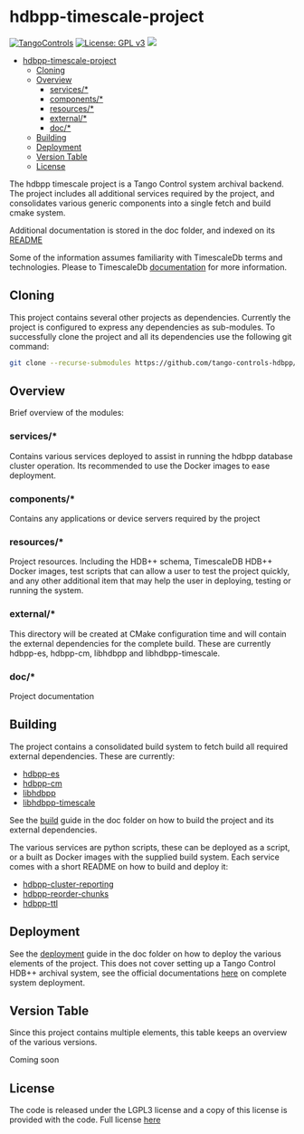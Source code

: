 # hdbpp-timescale-project

[![TangoControls](https://img.shields.io/badge/-Tango--Controls-7ABB45.svg?style=flat&logo=%20data%3Aimage%2Fpng%3Bbase64%2CiVBORw0KGgoAAAANSUhEUgAAACAAAAAkCAYAAADo6zjiAAAABHNCSVQICAgIfAhkiAAAAAlwSFlzAAALEwAACxMBAJqcGAAAAsFJREFUWIXtl01IFVEYht9zU%2FvTqOxShLowlOgHykWUGEjUKqiocB1FQURB0KJaRdGiaFM7gzZRLWpTq2olhNQyCtpYCP1gNyIoUTFNnxZzRs8dzvw4Q6564XLnfOf73vedc2a%2BmZEKALgHrC3CUUR8CxZFeEoFalsdM4uLmMgFoIlZLJp3A9ZE4S2oKehhlaR1BTnyg2ocnW%2FxsxEDhbYij4EPVncaeASMAavnS%2FwA8NMaqACNQCew3f4as3KZOYh2SuqTVJeQNiFpn6QGSRVjTH9W%2FiThvcCn6H6n4BvQDvQWFT%2BSIDIFDAKfE3KOAQeBfB0XGPeQvgE67P8ZoB44DvTHmFgJdOQRv%2BUjc%2BavA9siNTWemgfA3TwGquCZ3w8szFIL1ALngIZorndvgJOR0GlP2gtJkzH%2Bd0fGFxW07NqY%2FCrx5QRXcYjbCbmxF1dkBSbi8kpACah3Yi2Sys74cVyxMWY6bk5BTwgRe%2BYlSzLmxNpU3aBeJogk4XWWpJKUeiap3RJYCpQj4QWZDQCuyIAk19Auj%2BAFYGZZjTGjksaBESB8P9iaxUBIaJzjZcCQcwHdj%2BS2Al0xPOeBYYKHk4vfmQ3Y8YkIwRUb7wQGU7j2ePrA1URx93ayd8UpD8klyPbSQfCOMIO05MbI%2BDvwBbjsMdGTwlX21AAMZzEerkaI9zFkP4AeYCPBg6gNuEb6I%2FthFgN1KSQupqzoRELOSed4DGiJala1UmOMr2U%2Bl%2FTWEy9Japa%2Fy41IWi%2FJ3d4%2FkkaAw0Bz3AocArqApwTvet3O3GbgV8qqjAM7bf4N4KMztwTodcYVyelywKSCD5V3xphNXoezuTskNSl4bgxJ6jPGVJJqbN0aSV%2Bd0M0aO7FCs19Jo2lExphXaTkxdRVgQFK7DZVDZ8%2BcpdmQh3wuILh7ut3AEyt%2B51%2BL%2F0cUfwFOX0t0StltmQAAAABJRU5ErkJggg%3D%3D)](http://www.tango-controls.org) [![License: GPL v3](https://img.shields.io/badge/License-GPL%20v3-blue.svg)](https://www.gnu.org/licenses/gpl-3.0) [![](https://img.shields.io/github/release/tango-controls-hdbpp/hdbpp-timescale-project.svg)](https://github.com/tango-controls-hdbpp/hdbpp-timescale-project/releases)

- [hdbpp-timescale-project](#hdbpp-timescale-project)
  - [Cloning](#Cloning)
  - [Overview](#Overview)
    - [services/*](#services)
    - [components/*](#components)
    - [resources/*](#resources)
    - [external/*](#external)
    - [doc/*](#doc)
  - [Building](#Building)
  - [Deployment](#Deployment)
  - [Version Table](#Version-Table)
  - [License](#License)

The hdbpp timescale project is a Tango Control system archival backend. The project includes all additional services required by the project, and consolidates various generic components into a single fetch and build cmake system.

Additional documentation is stored in the doc folder, and indexed on its [README](doc/README.md)

Some of the information assumes familiarity with TimescaleDb terms and technologies. Please to TimescaleDb [documentation](www.timescaledb.com) for more information.

## Cloning 

This project contains several other projects as dependencies. Currently the project is configured to express any dependencies as sub-modules. To successfully clone the project and all its dependencies use the following git command:

```bash
git clone --recurse-submodules https://github.com/tango-controls-hdbpp/hdbpp-timescale-project.git
```

## Overview

Brief overview of the modules:

### services/*

Contains various services deployed to assist in running the hdbpp database cluster operation. Its recommended to use the Docker images to ease deployment.

### components/*

Contains any applications or device servers required by the project

### resources/*

Project resources. Including the HDB++ schema, TimescaleDB HDB++ Docker images, test scripts that can allow a user to test the project quickly, and any other additional item that may help the user in deploying, testing or running the system.

### external/*

This directory will be created at CMake configuration time and will contain the external dependencies for the complete build. These are currently hdbpp-es, hdbpp-cm, libhdbpp and libhdbpp-timescale.

### doc/*

Project documentation

## Building

The project contains a consolidated build system to fetch build all required external dependencies. These are currently:

 - [hdbpp-es](https://github.com/tango-controls-hdbpp/hdbpp-es)
 - [hdbpp-cm](https://github.com/tango-controls-hdbpp/hdbpp-cm)
 - [libhdbpp](https://github.com/tango-controls-hdbpp/libhdbpp)
 - [libhdbpp-timescale](https://github.com/tango-controls-hdbpp/libhdbpp-timescale)

See the [build](doc/build.md) guide in the doc folder on how to build the project and its external dependencies.

The various services are python scripts, these can be deployed as a script, or a built as Docker images with the supplied build system. Each service comes with a short README on how to build and deploy it:

 - [hdbpp-cluster-reporting](hdbpp-cluster-reporting/README.md)
 - [hdbpp-reorder-chunks](hdbpp-reorder-chunks/README.md)
 - [hdbpp-ttl](hdbpp-ttl/README.md)

## Deployment

See the [deployment](doc/deployment.md) guide in the doc folder on how to deploy the various elements of the project. This does not cover setting up a Tango Control HDB++ archival system, see the official documentations [here](https://tango-controls.readthedocs.io/en/latest) on complete system deployment.

## Version Table

Since this project contains multiple elements, this table keeps an overview of the various versions.

Coming soon

## License

The code is released under the LGPL3 license and a copy of this license is provided with the code. Full license [here](LICENSE.md)
